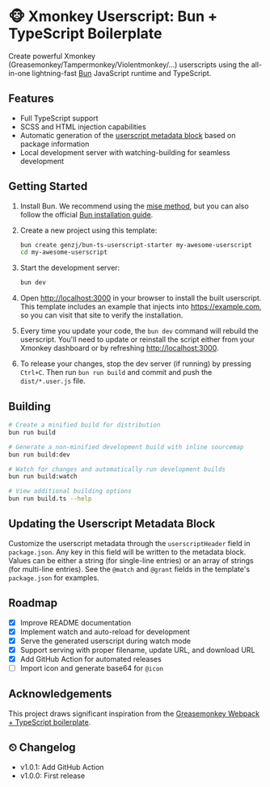 # 🐵 Xmonkey Userscript: Bun + TypeScript Boilerplate

Create powerful Xmonkey (Greasemonkey/Tampermonkey/Violentmonkey/...) userscripts using the all-in-one lightning-fast [Bun](https://bun.sh) JavaScript runtime and TypeScript.

## Features

* Full TypeScript support
* SCSS and HTML injection capabilities
* Automatic generation of the [userscript metadata block](https://violentmonkey.github.io/api/metadata-block/) based on package information
* Local development server with watching-building for seamless development

## Getting Started

1. Install Bun. We recommend using the [mise method](https://mise.jdx.dev/lang/bun.html), but you can also follow the official [Bun installation guide](https://bun.sh/docs/installation).

2. Create a new project using this template:

    ```sh
    bun create genzj/bun-ts-userscript-starter my-awesome-userscript
    cd my-awesome-userscript
    ```

3. Start the development server:

    ```sh
    bun dev
    ```

4. Open <http://localhost:3000> in your browser to install the built userscript. This template includes an example that injects into <https://example.com>, so you can visit that site to verify the installation.

5. Every time you update your code, the `bun dev` command will rebuild the userscript. You'll need to update or reinstall the script either from your Xmonkey dashboard or by refreshing <http://localhost:3000>.

6. To release your changes, stop the dev server (if running) by pressing `Ctrl+C`. Then run `bun run build` and commit and push the `dist/*.user.js` file.

## Building

```bash
# Create a minified build for distribution
bun run build

# Generate a non-minified development build with inline sourcemap
bun run build:dev

# Watch for changes and automatically run development builds
bun run build:watch

# View additional building options
bun run build.ts --help
```

## Updating the Userscript Metadata Block

Customize the userscript metadata through the `userscriptHeader` field in `package.json`. Any key in this field will be written to the metadata block. Values can be either a string (for single-line entries) or an array of strings (for multi-line entries). See the `@match` and `@grant` fields in the template's `package.json` for examples.

## Roadmap

* [x] Improve README documentation
* [x] Implement watch and auto-reload for development
* [x] Serve the generated userscript during watch mode
* [x] Support serving with proper filename, update URL, and download URL
* [x] Add GitHub Action for automated releases
* [ ] Import icon and generate base64 for `@icon`

## Acknowledgements

This project draws significant inspiration from the [Greasemonkey Webpack + TypeScript boilerplate](https://github.com/tarkant/greasemonkey-webpack-typescript-boilerplate).

## ⏲ Changelog

* v1.0.1: Add GitHub Action
* v1.0.0: First release
